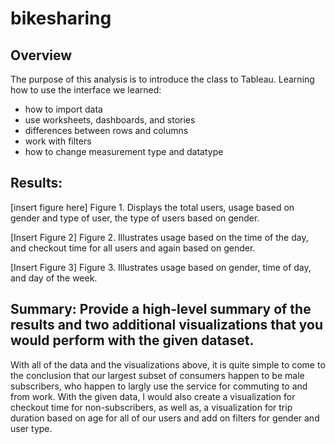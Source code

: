 # bikesharing

## Overview
The purpose of this analysis is to introduce the class to Tableau. Learning how to use the interface we learned:
- how to import data
- use worksheets, dashboards, and stories
- differences between rows and columns
- work with filters
- how to change measurement type and datatype 


## Results: 
[insert figure here]
Figure 1. Displays the total users, usage based on gender and type of user, the type of users based on gender.

[Insert Figure 2]
Figure 2. Illustrates usage based on the time of the day, and checkout time for all users and again based on gender. 

[Insert Figure 3]
Figure 3. Illustrates usage based on gender, time of day, and day of the week. 


## Summary: Provide a high-level summary of the results and two additional visualizations that you would perform with the given dataset.
With all of the data and the visualizations above, it is quite simple to come to the conclusion that our largest subset of consumers happen to be male subscribers, who happen to largly use the service for commuting to and from work. With the given data, I would also create a visualization for checkout time for non-subscribers, as well as, a visualization for trip duration based on age for all of our users and add on filters for gender and user type.